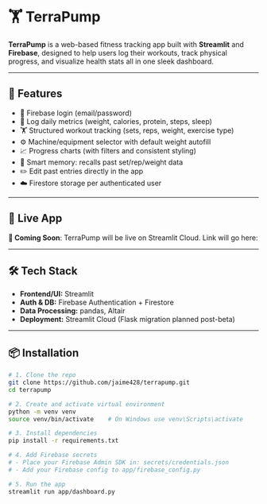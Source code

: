 # 🏋️ TerraPump

**TerraPump** is a web-based fitness tracking app built with **Streamlit** and **Firebase**, designed to help users log their workouts, track physical progress, and visualize health stats all in one sleek dashboard.

---

## 🌟 Features

- 🔐 Firebase login (email/password)
- 📅 Log daily metrics (weight, calories, protein, steps, sleep)
- 🏋️ Structured workout tracking (sets, reps, weight, exercise type)
- ⚙️ Machine/equipment selector with default weight autofill
- 📈 Progress charts (with filters and consistent styling)
- 🧠 Smart memory: recalls past set/rep/weight data
- ✏️ Edit past entries directly in the app
- ☁️ Firestore storage per authenticated user

---

## 🚀 Live App

**🔗 Coming Soon**: TerraPump will be live on Streamlit Cloud. Link will go here:


---

## 🛠️ Tech Stack

- **Frontend/UI:** Streamlit
- **Auth & DB:** Firebase Authentication + Firestore
- **Data Processing:** pandas, Altair
- **Deployment:** Streamlit Cloud (Flask migration planned post-beta)

---

## 📦 Installation

```bash
# 1. Clone the repo
git clone https://github.com/jaime428/terrapump.git
cd terrapump

# 2. Create and activate virtual environment
python -m venv venv
source venv/bin/activate    # On Windows use venv\Scripts\activate

# 3. Install dependencies
pip install -r requirements.txt

# 4. Add Firebase secrets
# - Place your Firebase Admin SDK in: secrets/credentials.json
# - Add your Firebase config to app/firebase_config.py

# 5. Run the app
streamlit run app/dashboard.py
